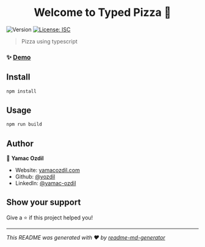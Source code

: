 <h1 align="center">Welcome to Typed Pizza 🍕</h1>
<p>
  <img alt="Version" src="https://img.shields.io/badge/version-1.0.0-blue.svg?cacheSeconds=2592000" />
  <a href="#" target="_blank">
    <img alt="License: ISC" src="https://img.shields.io/badge/License-ISC-yellow.svg" />
  </a>
</p>

> Pizza using typescript

### ✨ [Demo](www.google.com)

## Install

```sh
npm install
```

## Usage

```sh
npm run build
```

## Author

👤 **Yamac Ozdil**

* Website: [yamacozdil.com](https://yamacozdil.com)
* Github: [@yozdil](https://github.com/yozdil)
* LinkedIn: [@yamac-ozdil](https://linkedin.com/in/yamac-ozdil)

## Show your support

Give a ⭐️ if this project helped you!

***
_This README was generated with ❤️ by [readme-md-generator](https://github.com/kefranabg/readme-md-generator)_